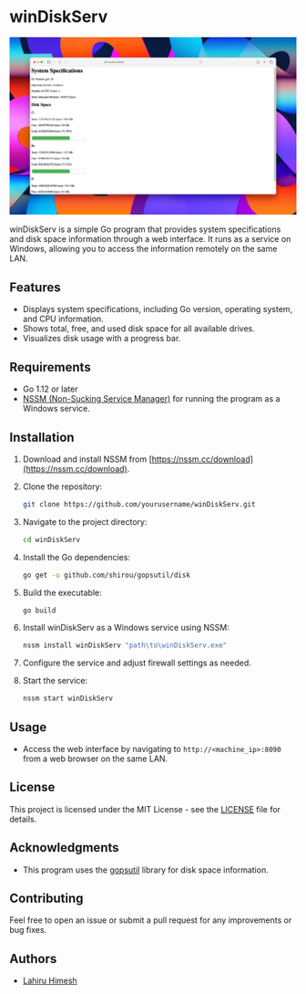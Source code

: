 # winDiskServ

![App running](app-running-screenshot.png)
   
winDiskServ is a simple Go program that provides system specifications and disk space information through a web interface. It runs as a service on Windows, allowing you to access the information remotely on the same LAN.

## Features

- Displays system specifications, including Go version, operating system, and CPU information.
- Shows total, free, and used disk space for all available drives.
- Visualizes disk usage with a progress bar.

## Requirements

- Go 1.12 or later
- [NSSM (Non-Sucking Service Manager)](https://nssm.cc/download) for running the program as a Windows service.

## Installation

1. Download and install NSSM from [https://nssm.cc/download](https://nssm.cc/download).

2. Clone the repository:

    ```bash
    git clone https://github.com/yourusername/winDiskServ.git
    ```

3. Navigate to the project directory:

    ```bash
    cd winDiskServ
    ```

4. Install the Go dependencies:

    ```bash
    go get -u github.com/shirou/gopsutil/disk
    ```

5. Build the executable:

    ```bash
    go build
    ```

6. Install winDiskServ as a Windows service using NSSM:

    ```bash
    nssm install winDiskServ "path\to\winDiskServ.exe"
    ```

7. Configure the service and adjust firewall settings as needed.

8. Start the service:

    ```bash
    nssm start winDiskServ
    ```

## Usage

- Access the web interface by navigating to `http://<machine_ip>:8090` from a web browser on the same LAN.

## License

This project is licensed under the MIT License - see the [LICENSE](LICENSE) file for details.

## Acknowledgments

- This program uses the [gopsutil](https://github.com/shirou/gopsutil) library for disk space information.

## Contributing

Feel free to open an issue or submit a pull request for any improvements or bug fixes.

## Authors

- [Lahiru Himesh](https://sdglhm.com)